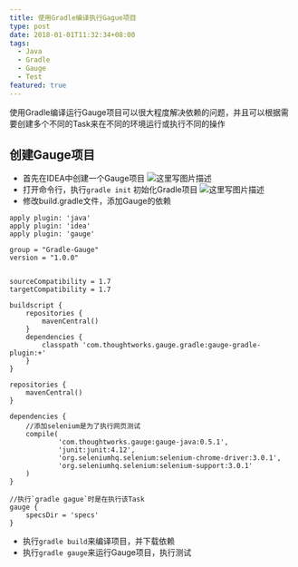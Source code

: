 ```yaml
---
title: 使用Gradle编译执行Gague项目
type: post
date: 2018-01-01T11:32:34+08:00
tags:
  - Java
  - Gradle
  - Gauge
  - Test
featured: true
---
```


使用Gradle编译运行Gauge项目可以很大程度解决依赖的问题，并且可以根据需要创建多个不同的Task来在不同的环境运行或执行不同的操作

## 创建Gauge项目

- 首先在IDEA中创建一个Gauge项目
  ![这里写图片描述](http://img.blog.csdn.net/20170216213149019?watermark/2/text/aHR0cDovL2Jsb2cuY3Nkbi5uZXQvdTAxMzM2MDg1MA==/font/5a6L5L2T/fontsize/400/fill/I0JBQkFCMA==/dissolve/70/gravity/SouthEast)
- 打开命令行，执行`gradle init` 初始化Gradle项目
  ![这里写图片描述](http://img.blog.csdn.net/20170216213209779?watermark/2/text/aHR0cDovL2Jsb2cuY3Nkbi5uZXQvdTAxMzM2MDg1MA==/font/5a6L5L2T/fontsize/400/fill/I0JBQkFCMA==/dissolve/70/gravity/SouthEast)
- 修改build.gradle文件，添加Gauge的依赖

```
apply plugin: 'java'
apply plugin: 'idea'
apply plugin: 'gauge'

group = "Gradle-Gauge"
version = "1.0.0"


sourceCompatibility = 1.7
targetCompatibility = 1.7

buildscript {
    repositories {
        mavenCentral()
    }
    dependencies {
        classpath 'com.thoughtworks.gauge.gradle:gauge-gradle-plugin:+'
    }
}

repositories {
    mavenCentral()
}

dependencies {
    //添加selenium是为了执行网页测试
    compile(
            'com.thoughtworks.gauge:gauge-java:0.5.1',
            'junit:junit:4.12',
            'org.seleniumhq.selenium:selenium-chrome-driver:3.0.1',
            'org.seleniumhq.selenium:selenium-support:3.0.1'
    )
}

//执行`gradle gague`时是在执行该Task
gauge {
    specsDir = 'specs'
}
```

- 执行`gradle build`来编译项目，并下载依赖
- 执行`gradle gauge`来运行Gauge项目，执行测试

